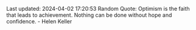 Last updated: 2024-04-02 17:20:53
Random Quote: Optimism is the faith that leads to achievement. Nothing can be done without hope and confidence. - Helen Keller